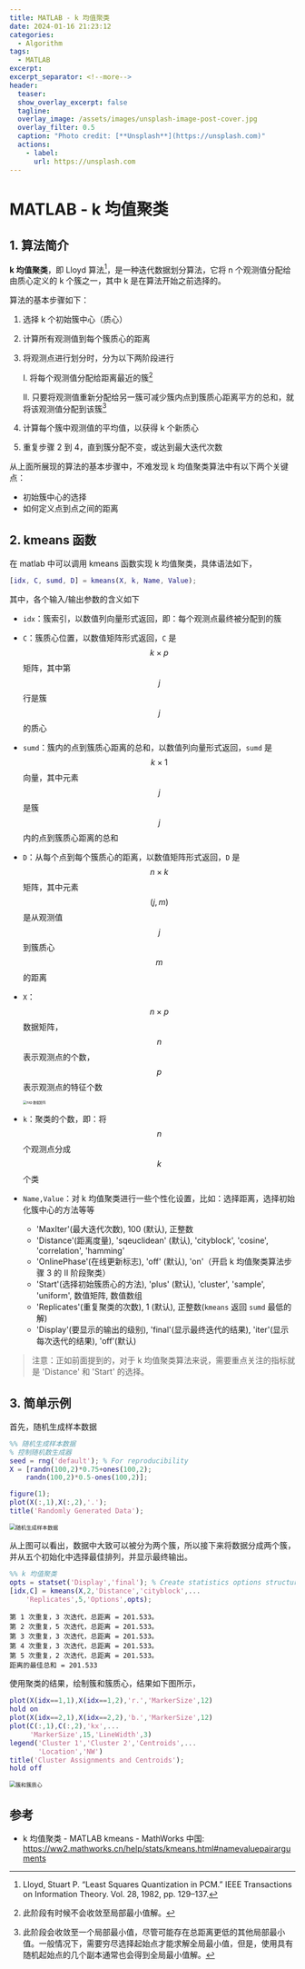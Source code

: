 ```yaml
---
title: MATLAB - k 均值聚类
date: 2024-01-16 21:23:12
categories:
  - Algorithm
tags:
  - MATLAB
excerpt: 
excerpt_separator: <!--more-->
header:
  teaser: 
  show_overlay_excerpt: false
  tagline: 
  overlay_image: /assets/images/unsplash-image-post-cover.jpg
  overlay_filter: 0.5
  caption: "Photo credit: [**Unsplash**](https://unsplash.com)"
  actions:
    - label: 
      url: https://unsplash.com
---
```

# MATLAB - k 均值聚类
<!-- 摘要内容（首页显示） -->
## 1. 算法简介

**k 均值聚类**，即 Lloyd 算法[^1]，是一种迭代数据划分算法，它将 n 个观测值分配给由质心定义的 k 个簇之一，其中 k 是在算法开始之前选择的。

算法的基本步骤如下：

1. 选择 k 个初始簇中心（质心）

2. 计算所有观测值到每个簇质心的距离

3. 将观测点进行划分时，分为以下两阶段进行

   I. 将每个观测值分配给距离最近的簇[^2]

   II. 只要将观测值重新分配给另一簇可减少簇内点到簇质心距离平方的总和，就将该观测值分配到该簇[^3]

4. 计算每个簇中观测值的平均值，以获得 k 个新质心

5. 重复步骤 2 到 4，直到簇分配不变，或达到最大迭代次数

从上面所展现的算法的基本步骤中，不难发现 k 均值聚类算法中有以下两个关键点：

- 初始簇中心的选择
- 如何定义点到点之间的距离
<!--more-->
<!-- 正文内容 -->
## 2. kmeans 函数

在 matlab 中可以调用 kmeans 函数实现 k 均值聚类，具体语法如下，

```matlab
[idx, C, sumd, D] = kmeans(X, k, Name, Value);
```

其中，各个输入/输出参数的含义如下

- `idx`：簇索引，以数值列向量形式返回，即：每个观测点最终被分配到的簇
- `C`：簇质心位置，以数值矩阵形式返回，`C` 是 $$k \times p$$ 矩阵，其中第 $$j$$ 行是簇 $$j$$ 的质心
- `sumd`：簇内的点到簇质心距离的总和，以数值列向量形式返回，`sumd` 是 $$k \times 1$$ 向量，其中元素 $$j$$ 是簇 $$j$$ 内的点到簇质心距离的总和
- `D`：从每个点到每个簇质心的距离，以数值矩阵形式返回，`D` 是 $$n \times k$$ 矩阵，其中元素 $$(j, m)$$ 是从观测值 $$j$$ 到簇质心 $$m$$ 的距离

- `X`：$$n \times p$$ 数据矩阵，$$n$$ 表示观测点的个数，$$p$$ 表示观测点的特征个数

  <img src="https://raw.githubusercontents.com/Borne912/BlogDataBase/master/image-20240116161213945.png" alt="nxp 数据矩阵" style="zoom: 40%;" />

- `k`：聚类的个数，即：将 $$n$$ 个观测点分成 $$k$$ 个类

- `Name,Value`：对 k 均值聚类进行一些个性化设置，比如：选择距离，选择初始化簇中心的方法等等

  - 'MaxIter'(最大迭代次数), 100 (默认), 正整数
  - 'Distance'(距离度量), 'sqeuclidean' (默认), 'cityblock', 'cosine', 'correlation', 'hamming'
  - 'OnlinePhase'(在线更新标志), 'off' (默认), 'on'（开启 k 均值聚类算法步骤 3 的 II 阶段聚类）
  - 'Start'(选择初始簇质心的方法), 'plus' (默认), 'cluster', 'sample', 'uniform', 数值矩阵, 数值数组
  - 'Replicates'(重复聚类的次数), 1 (默认), 正整数(`kmeans` 返回 `sumd` 最低的解)
  - 'Display'(要显示的输出的级别), 'final'(显示最终迭代的结果), 'iter'(显示每次迭代的结果), 'off'(默认)

> 注意：正如前面提到的，对于 k 均值聚类算法来说，需要重点关注的指标就是 'Distance' 和 'Start' 的选择。

## 3. 简单示例

首先，随机生成样本数据

```matlab
%% 随机生成样本数据
% 控制随机数生成器
seed = rng('default'); % For reproducibility
X = [randn(100,2)*0.75+ones(100,2);
    randn(100,2)*0.5-ones(100,2)]; 

figure(1);
plot(X(:,1),X(:,2),'.');
title('Randomly Generated Data');
```

<img src="https://raw.githubusercontents.com/Borne912/BlogDataBase/master/image-20240116210314543.png" alt="随机生成样本数据" style="zoom:67%;" />

从上图可以看出，数据中大致可以被分为两个簇，所以接下来将数据分成两个簇，并从五个初始化中选择最佳排列，并显示最终输出。

```matlab
%% k 均值聚类
opts = statset('Display','final'); % Create statistics options structure
[idx,C] = kmeans(X,2,'Distance','cityblock',...
    'Replicates',5,'Options',opts);
```

```shell
第 1 次重复，3 次迭代，总距离 = 201.533。
第 2 次重复，5 次迭代，总距离 = 201.533。
第 3 次重复，3 次迭代，总距离 = 201.533。
第 4 次重复，3 次迭代，总距离 = 201.533。
第 5 次重复，2 次迭代，总距离 = 201.533。
距离的最佳总和 = 201.533
```

使用聚类的结果，绘制簇和簇质心，结果如下图所示，

```matlab
plot(X(idx==1,1),X(idx==1,2),'r.','MarkerSize',12)
hold on
plot(X(idx==2,1),X(idx==2,2),'b.','MarkerSize',12)
plot(C(:,1),C(:,2),'kx',...
     'MarkerSize',15,'LineWidth',3) 
legend('Cluster 1','Cluster 2','Centroids',...
       'Location','NW')
title('Cluster Assignments and Centroids');
hold off
```

<img src="https://raw.githubusercontents.com/Borne912/BlogDataBase/master/image-20240116211606189.png" alt="簇和簇质心" style="zoom:67%;" />

## 参考

- k 均值聚类 - MATLAB kmeans - MathWorks 中国: https://ww2.mathworks.cn/help/stats/kmeans.html#namevaluepairarguments

[^1]: Lloyd, Stuart P. “Least Squares Quantization in PCM.” IEEE Transactions on Information Theory. Vol. 28, 1982, pp. 129–137.

[^2]: 此阶段有时候不会收敛至局部最小值解。

[^3]: 此阶段会收敛至一个局部最小值，尽管可能存在总距离更低的其他局部最小值。一般情况下，需要穷尽选择起始点才能求解全局最小值，但是，使用具有随机起始点的几个副本通常也会得到全局最小值解。